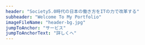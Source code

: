 ```yaml
---
header: "Society5.0時代の日本の働き方をITの力で改革する"
subheader: "Welcome To My Portfolio"
imageFileName: "header-bg.jpg"
jumpToAnchor: "サービス"
jumpToAnchorText: "詳しくへ"
---
```

